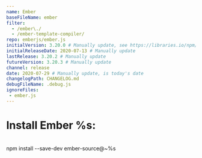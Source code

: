 ```yaml
---
name: Ember
baseFileName: ember
filter:
  - /ember\./
  - /ember-template-compiler/
repo: emberjs/ember.js
initialVersion: 3.20.0 # Manually update, see https://libraries.io/npm/ember-source throughout
initialReleaseDate: 2020-07-13 # Manually update
lastRelease: 3.20.2 # Manually update
futureVersion: 3.20.3 # Manually update
channel: release
date: 2020-07-29 # Manually update, is today's date
changelogPath: CHANGELOG.md
debugFileName: .debug.js
ignoreFiles:
 - ember.js
---
```

# Install Ember %s:
<br>
npm install --save-dev ember-source@~%s
